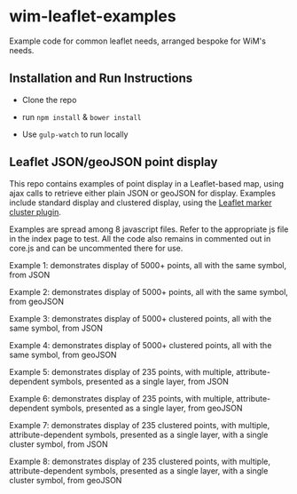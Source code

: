 # wim-leaflet-examples
Example code for common leaflet needs, arranged bespoke for WiM's needs.

## Installation and Run Instructions
 - Clone the repo
 
 - run `npm install` & `bower install`
 
 - Use `gulp-watch` to run locally

## Leaflet JSON/geoJSON point display ##

This repo contains examples of point display in a Leaflet-based map, using ajax calls to retrieve either plain JSON or geoJSON for display. Examples include standard display and clustered display, using the [Leaflet marker cluster plugin](https://github.com/Leaflet/Leaflet.markercluster).

Examples are spread among 8 javascript files. Refer to the appropriate js file in the index page to test. All the code also remains in commented out in core.js and can be uncommented there for use.

Example 1: demonstrates display of 5000+ points, all with the same symbol, from JSON

Example 2: demonstrates display of 5000+ points, all with the same symbol, from geoJSON

Example 3: demonstrates display of 5000+ clustered points, all with the same symbol, from JSON

Example 4: demonstrates display of 5000+ clustered points, all with the same symbol, from geoJSON

Example 5: demonstrates display of 235 points, with multiple, attribute-dependent symbols, presented as a single layer, from JSON

Example 6: demonstrates display of 235 points, with multiple, attribute-dependent symbols, presented as a single layer, from geoJSON

Example 7: demonstrates display of 235 clustered points, with multiple, attribute-dependent symbols, presented as a single layer, with a single cluster symbol, from JSON

Example 8: demonstrates display of 235 clustered points, with multiple, attribute-dependent symbols, presented as a single layer, with a single cluster symbol, from geoJSON
